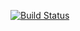 [![Build Status](https://travis-ci.org/finspin/payrolled.fi.svg?branch=master)](https://travis-ci.org/finspin/payrolled.fi)
